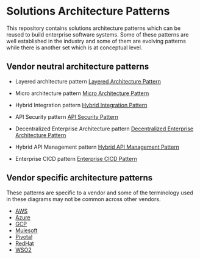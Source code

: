 # Solutions Architecture Patterns
This repository contains solutions architecture patterns which can be reused to build enterprise software systems. Some of these patterns are well established in the industry and some of them are evolving patterns while there is another set which is at conceptual level. 

## Vendor neutral architecture patterns

- Layered architecture pattern
[Layered Architecture Pattern](Layered-Architecture-Pattern.md)

- Micro architecture pattern
[Micro Architecture Pattern](Micro-Architecture-Pattern.md)

- Hybrid Integration pattern
[Hybrid Integration Pattern](Hybrid-Integration-Pattern.md)

- API Security pattern
[API Security Pattern](API-Security-Pattern.md)

- Decentralized Enterprise Architecture pattern
[Decentralized Enterprise Architecture Pattern](Decentralized-Enterpise-Architecture-Pattern.md)

- Hybrid API Management pattern
[Hybrid API Management Pattern](Hybrid-API-Management-Pattern.md)

- Enterprise CICD pattern
[Enterprise CICD Pattern](Enterprise-CICD-Pattern.md)

## Vendor specific architecture patterns
These patterns are specific to a vendor and some of the terminology used in these diagrams may not be common across other vendors. 

- [AWS](vendor-specific/aws)
- [Azure](vendor-specific/azure)
- [GCP](vendor-specific/gcp)
- [Mulesoft](vendor-specific/mulesoft)
- [Pivotal](vendor-specific/pivotal)
- [RedHat](vendor-specific/redhat)
- [WSO2](vendor-specific/wso2)

